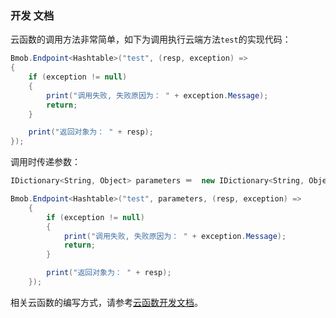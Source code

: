 ### 开发 文档

云函数的调用方法非常简单，如下为调用执行云端方法`test`的实现代码：

```C#
Bmob.Endpoint<Hashtable>("test", (resp, exception) => 
{
	if (exception != null)
	{
		print("调用失败, 失败原因为： " + exception.Message);
		return;
	}

	print("返回对象为： " + resp);
});
```

调用时传递参数：

```C#
IDictionary<String, Object> parameters ＝  new IDictionary<String, Object>{{"name","jay"}};

Bmob.Endpoint<Hashtable>("test", parameters, (resp, exception) => 
    {
        if (exception != null)
        {
            print("调用失败, 失败原因为： " + exception.Message);
            return;
        }

        print("返回对象为： " + resp);
    });
```

相关云函数的编写方式，请参考[云函数开发文档](http://doc.bmob.cn/cloud_function/web/develop_doc/)。

